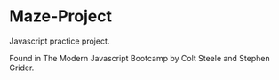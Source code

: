 # Maze-Project

Javascript practice project.

Found in The Modern Javascript Bootcamp by Colt Steele and Stephen Grider.
